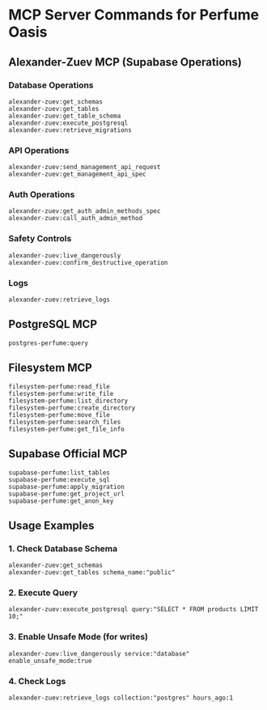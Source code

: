 # MCP Server Commands for Perfume Oasis

## Alexander-Zuev MCP (Supabase Operations)

### Database Operations
```
alexander-zuev:get_schemas
alexander-zuev:get_tables
alexander-zuev:get_table_schema
alexander-zuev:execute_postgresql
alexander-zuev:retrieve_migrations
```

### API Operations
```
alexander-zuev:send_management_api_request
alexander-zuev:get_management_api_spec
```

### Auth Operations
```
alexander-zuev:get_auth_admin_methods_spec
alexander-zuev:call_auth_admin_method
```

### Safety Controls
```
alexander-zuev:live_dangerously
alexander-zuev:confirm_destructive_operation
```

### Logs
```
alexander-zuev:retrieve_logs
```

## PostgreSQL MCP

```
postgres-perfume:query
```

## Filesystem MCP

```
filesystem-perfume:read_file
filesystem-perfume:write_file
filesystem-perfume:list_directory
filesystem-perfume:create_directory
filesystem-perfume:move_file
filesystem-perfume:search_files
filesystem-perfume:get_file_info
```

## Supabase Official MCP

```
supabase-perfume:list_tables
supabase-perfume:execute_sql
supabase-perfume:apply_migration
supabase-perfume:get_project_url
supabase-perfume:get_anon_key
```

## Usage Examples

### 1. Check Database Schema
```
alexander-zuev:get_schemas
alexander-zuev:get_tables schema_name:"public"
```

### 2. Execute Query
```
alexander-zuev:execute_postgresql query:"SELECT * FROM products LIMIT 10;"
```

### 3. Enable Unsafe Mode (for writes)
```
alexander-zuev:live_dangerously service:"database" enable_unsafe_mode:true
```

### 4. Check Logs
```
alexander-zuev:retrieve_logs collection:"postgres" hours_ago:1
```
